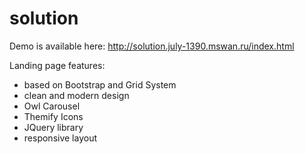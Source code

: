 # solution

Demo is available here:
http://solution.july-1390.mswan.ru/index.html

Landing page features:
- based on Bootstrap and Grid System
- clean and modern design
- Owl Carousel
- Themify Icons
- JQuery library
- responsive layout
